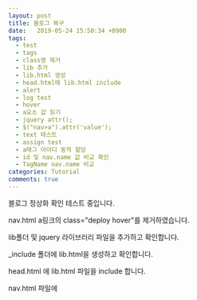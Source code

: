 ```yaml
---
layout: post
title: 블로그 복구
date:   2019-05-24 15:50:34 +0900
tags:
  - test
  - tags
  - class명 제거
  - lib 추가
  - lib.html 생성 
  - head.html에 lib.html include
  - alert
  - log test
  - hover
  - a요소 값 읽기
  - jquery attr(); 
  - $("nav>a").attr('value');
  - text 테스트
  - assign test
  - a태그 아이디 동적 할당
  - id 및 nav.name 값 비교 확인
  - TagName nav.name 비교
categories: Tutorial
comments: true
---
```


블로그 정상화 확인 테스트 중입니다.

nav.html a링크의 class="deploy hover"를 제거하였습니다.

lib폴더 및 jquery 라이브러리 파일을 추가하고 확인합니다.

_include 폴더에 lib.html을 생성하고 확인합니다.

head.html 에 lib.html 파일을 include 합니다.

nav.html 파일에 <script> 및 jquery를 추가하여 alert를 테스트 합니다.

$("nav>a").hover(function(){
			console.log("hover test");
		}); 
		
코드를 nav.html에 추가하였습니다.

var name = $("nav>a").value;
			console.log({{ nav.name }});
			console.log("name : "+name);
			
$(this).attr(); 테스트

var name = $("nav>a").attr('value'); 테스트

var name = $("nav>a").text(); 테스트